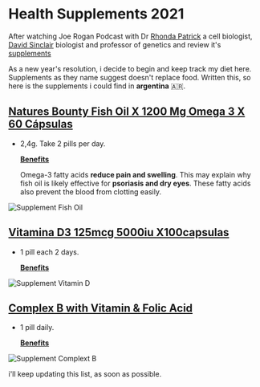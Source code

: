 # Health Supplements 2021

After watching Joe Rogan Podcast with Dr [Rhonda Patrick](https://podcastnotes.org/joe-rogan-experience/jre-901-rhonda-patrick-is-back/) a cell biologist, [David Sinclair](https://podcastnotes.org/joe-rogan-experience/sinclair-4/) biologist and professor of genetics and review it's [supplements](https://jrelibrary.com/articles/joe-rogans-supplement-stack/)

As a new year's resolution, i decide to begin and keep track my diet here. Supplements as they name suggest doesn't replace food. Written this, so here is the supplements i could find in **argentina** 🇦🇷.

## [Natures Bounty Fish Oil X 1200 Mg Omega 3 X 60 Cápsulas](https://articulo.mercadolibre.com.ar/MLA-868718794-natures-bounty-fish-oil-x-1200-mg-omega-3-x-60-capsulas-_JM#position=2&type=item&tracking_id=06197539-c689-4fd5-b950-3891067263ef)

- 2,4g. Take 2 pills per day.

  **[Benefits](https://www.webmd.com/vitamins/ai/ingredientmono-993/fish-oil)**

  Omega-3 fatty acids **reduce pain and swelling**. This may explain why fish oil is likely effective for **psoriasis and dry eyes**. These fatty acids also prevent the blood from clotting easily.

![Supplement Fish Oil](https://lh3.googleusercontent.com/8VR3hRnK8pRMppvbbgmYly4eoLSv6gZklIfgtqP79TgI4MrQLsPVAw7ZMiFEE-1VgjgqmbTztseR_-IJB9t4fJbxDh-M3JiXKNtx2DxCN5kCyPydIF8Cz49arB2Gl87evVgZq29yLv8G_IRvYOBRPAb0gt4UpyoQRucS0Undxp2T7YFEXSzyNat8pukktgNK8hjNg16evHBA49wEXI39Fs_-Gw51x0maZvRnIkRGJqXMx4tCTgCtzp6chxhxYNzlXoou6UT5V1KOJlQrH_VwoGGUo0EGFBYVvLVBpf7JF8cV_dBmKJJyY0QsujDy9I3b8MJsAzaywxXzRgjYlh6biZS9d79fHHj-IKAsCzG9vCOwU15ip9J3ydj9vhv_Hpn6-3JIWd3N1m0R_TfNtCGCQVm3od_3v9ebHZqOlWBYECmcwQ3KJwptFBI_E7f38H4mTnn3vSaltKYhARsnjl4LJxoWNkE9A2eFcLEH9O0T9dzvN2Ry8y68qLJmDQ1tps3GIwq3HbzfcDG0flB94i4elHJAzhwIHgmjVHN13_iadQ8-_jHYdMHyOkuRfhVqCnwuSJcfro1avMpy4laHNrgqZhXABK3tmj-EwqaZbiy1hnu2eM6xfpdoGYat3cro3UDxbjzrY1tZfPFmFtt-lPpFAxGDXIa790iuEzq2vVko2nclLdOI5Qyl-QqeUuI8=w835-h585-no?authuser=0)

## [Vitamina D3 125mcg 5000iu X100capsulas](https://articulo.mercadolibre.com.ar/MLA-872295011-vitamina-d3-125mcg-5000iu-x100capsulascalcio-y-sist-inmune-_JM#position=15&type=item&tracking_id=7231d446-fef4-4913-9324-642edf67e0eb)

- 1 pill each 2 days.

  **[Benefits](https://www.webmd.com/vitamins/ai/ingredientmono-929/vitamin-d)**

![Supplement Vitamin D](https://lh3.googleusercontent.com/S8FC8_OnXBvsmkX_uLyMHNLf3XWEb58sH37Ajh8Gl3Ndp1br70WiA5GS5ZHHj99UEd2CXVg2nhzFdq1rWnGeYDiivPB7F2aXj1gDJCVSd_23HM4dHC6z1_QwbqkoCbTXmo2tjSkvst1xrzNMSnUcI7LXDIdYI2tG8HWSKi75HM88yZfTOyagNbtzEnOHwzIJJFHeJLJ3KTzurcRftqjnIiOu0AMHbjqWfzAF8PCVwTBhwXx1A0MejtmD_iSuYXEkhes4U0y7LqRTkXWV9SdnInspgeIAANtPIOp6x1J9aKpJZ-2Wz1LJZtkFoHNM6OxnyunEEVQlUHkoe1Qj5CQdjShU1ppacBGSFPBfC3PE9cSXwCuzUg43yH6CKHY-s4FW9oHXeyqBt11GKKgi6l81g-noc9dw4nwjxr7OGB-6TUZsLA3glNYsyUvXEDuUUrBO80CVTmvj7lQF_m98aj1gF405EaQiVJ7Qgl6tPp6v4yyNN6b8K11ubD0tC6Dmg8glgbFV2h_WBCv9_EiCn2gn8pnn5xR8OFqoV4kb6kM_VkVamaCGw0ASS_Y3tRBexVVCKGY-qYWcVqgvULdACogHVKk8nEGU2z2e-qzkiO6_Tue0cD5luM6sRgH7TWbbCHaGohnTxr354k22NmBhlJvTt0o-sPZLVcwNy48uPTfOvdQ1WiOxvSj5ldmpzQE7=w835-h585-no?authuser=0)

## [Complex B with Vitamin & Folic Acid](https://articulo.mercadolibre.com.ar/MLA-883211776-natures-bounty-b-complex-60-comprimidos-vitamina-b12-b1-b2-_JM#searchVariation=65674937317&position=2&type=item&tracking_id=a7fcb3d0-a91b-42d0-a3ee-1c0857417df6)

- 1 pill daily.

  **[Benefits](https://www.webmd.com/drugs/2/drug-3387/vitamins-b-complex-oral/details)**

![Supplement Complext B](https://lh3.googleusercontent.com/N9AmfNCbtthKcPGpOEKV3BZFB_tXZvPFZnK6KPMuvH1cwC8nBs6XVO1Bu-DeJO2MaBMQlsMg8p0bb8KkTsFU_Af5iRuBZfnuJ1ipO2huyIMXhPBxaPBMRnlbMhW735VWF6b-2pZ31H0jCLQmrSQvmb0zvjG5iOkvbKg-eUxpl5XHSQVm7W_Yd6zdp3EDr_qkYXpAEKhiSQPeGt0JMV4mX2rJhXBSqznBddNCec-s_OIpAu1zZrkiD5G8v498swKEzZAXV1uSe2TCbetbhEPEATXIpDXvDvyX4E1H2LVhjKA0R1zD5zbVhfoJt04NvVXtGai2duxKbDNK-XX5ZBvlWbUBJ0g3iCQ6NWKs-6ESEiU514Tkyo2_dxj2TehLFBHX552DzjS9TfU628hejNftv4xOIddApsC4DBTAJ-9WUjcUqi8LYnIc5TUjYzQldbS8PMbkgHGN8Xi8-tECmwazBZlCmcpc7sUmfU3s6yAYUif-A0QNtn5s497uz24Cs2D7pIv-jhk_2rdlY_VgXheNu_U4dXAbm9GTYzwT9qogd0WefYW9fbXvl3BXMlfAyGTtbKHcUH7egJN-9fzIoU-kXzWuQ6U4h3M3ucbR8IS0DVdOFQo36dqGG3jAJSu5h26WdYkjjOHgsMCPRxjgH2krzWlxfbxmHOGCgTyb2gyWfLJDQhWs8ZUUakWfILFU=w835-h585-no?authuser=0)

i'll keep updating this list, as soon as possible.
